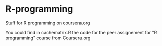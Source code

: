 R-programming
=============

Stuff for R programming on coursera.org

You could find in cachematrix.R the code for the peer assignement for "R programming" course from Coursera.org
